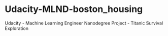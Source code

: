 # Udacity-MLND-boston_housing
Udacity - Machine Learning Engineer Nanodegree Project - Titanic Survival Exploration
